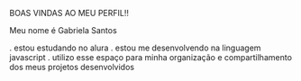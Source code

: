 BOAS VINDAS AO MEU PERFIL!!

Meu nome é Gabriela Santos

. estou estudando no alura
. estou me desenvolvendo na linguagem javascript
. utilizo esse espaço para minha organização e compartilhamento dos meus projetos desenvolvidos
